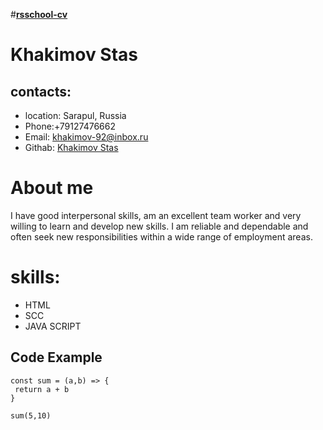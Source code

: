 #__[rsschool-cv](https://github.com/CTAHuClAB/rsschool-cv/)__
# __Khakimov Stas__

## __contacts:__
- location: Sarapul, Russia
- Phone:+79127476662
- Email: khakimov-92@inbox.ru
- Githab: [Khakimov Stas](https://github.com/CTAHuClAB) 

# __About me__
I have good interpersonal skills, am an excellent team worker and very willing to learn and develop new skills.
I am reliable and dependable and often seek new responsibilities within a wide range of employment areas.

# __skills:__
- HTML
- SCC
- JAVA SCRIPT

## __Code Example__
```
const sum = (a,b) => {
 return a + b
}

sum(5,10)
```
